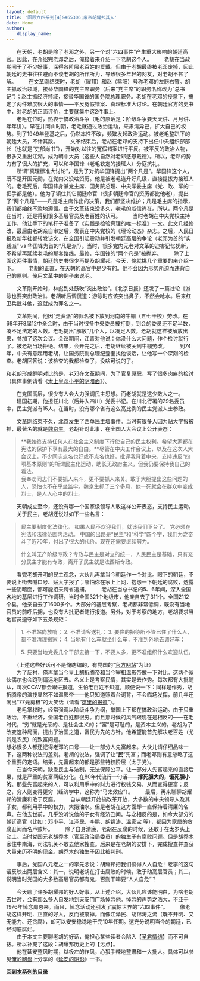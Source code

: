 ```yaml
---
layout: default
title: '回顾六四系列[4]&#65306;废帝胡耀邦其人'
date: None
author:
    display_name: 
---
```


　　在天朝，老胡是除了老邓之外，另一个对“六四事件”产生重大影响的朝廷高官。因此，在介绍完老邓之后，俺接着来介绍一下老胡这个人。 　　老胡在当政期间干了不少好事，深得各阶层老百姓的爱戴。但由于老胡最终被老邓废掉，因此朝廷的史书往往避而不谈老胡的所作所为，导致很多年轻的网友，对老胡不甚了解。 　　在文革刚结束时，老胡（耀邦）和赵（紫阳）号称老邓的左膀右臂。胡主抓政治领域，接替华国锋的党主席职务（后来“党主席”的职务名称改为“总书记”）；赵主抓经济领域，接替华国锋的国务院总理职务。老胡在老邓的授意下，搞定了两件难度很大的事情——平反冤假错案、真理标准大讨论。在朝廷官方的史书中，对老胡的正面评价，主要就集中这2件事上。  
　　老毛在位时，热衷于搞政治斗争（毛的原话是：阶级斗争要天天讲、月月讲、年年讲）。早在井冈山时期，老毛就通过政治运动，来肃清异己，扩大自己的权势。到了1949年登基之后，仍然本性不改，频繁发起政治运动。被老毛整趴下的朝廷大员，不计其数。 　　文革结束后，老胡在老邓的支持下出任中央组织部部长（也就是“吏部尚书”），开始对以往的冤假错案进行平反。被平反的政治人物，很多又重出江湖，成为朝中大员（这些人自然对老邓感恩戴德）。所以，老邓的势力有了很大的扩充，可以和华国锋（老毛钦定的接班人）分庭抗礼。  
　　所谓“真理标准大讨论”，是为了对抗华国锋提出“两个凡是”。华国锋这个人，既不是开国元勋，在党内又没啥资历。他是被老毛连升好几级，直接提拔为接班人的。老毛死后，华国锋身兼党主席、国务院总理、中央军委主席（党、政、军的一把手都是他）。他为了镇住其它朝廷命官（很多朝廷命官的资历都比他老），提出了“两个凡是”——凡是毛主席作出的决策，我们都坚决维护；凡是毛主席的指示，我们都始终不渝地遵循。由于文革结束没多久，老毛的威信尚在。所以，两个凡是在当时，还是得到很多基层官员及老百姓的认可。 　　当时老胡在中央党校主持工作，他让手下的笔杆子准备了《实践是检验真理的唯一标准》一文。此文几经修改，最后由老胡亲自审定后，发表在中央党校的《理论动态》杂志。之后，人民日报及新华社都转发该文，在全国引起震动并引发朝廷高层的争论（老邓为首的“实践派” vs 华国锋为首的“凡是派”）。当时，很多党内元老对文革的迫害记忆犹新，不希望再延续老毛的那套路线。最终，华国锋的“两个凡是”被抛弃。 　　除了上面这两件事情，朝廷的史书很少再提及胡耀邦。今天，俺就挑几个重要的来介绍一下。 　　老胡的正直，在天朝的高官中是少有的。他不会因为形势所迫而违背自己的原则。俺用文革中的例子来说明。

　　文革刚开始时，林彪到处鼓吹“突出政治”。《北京日报》还发了一篇社论《游泳也要突出政治》。老胡听后调侃道：游泳时应该突出鼻子，不然会呛水。后来红卫兵批斗他，这就成为罪名之一。

　　文革期间，他因“走资派”的罪名被下放到河南的牛棚（五七干校）劳改。在68年开8届12中全会时，由于当时很多中央委员被打倒，到会的委员还不足半数，凑不足法定的人数。老毛提出“解放”几个人，以凑足人数。老胡就这样被解放出来，参加了这次会议。会议期间，江青对他说：你没什么大问题，作个检讨就行了。被老胡当场拒绝。结果，会开完之后，老胡继续被关到牛棚劳改。 　　到74年，中央有意起用老胡，让国务院副总理纪登奎找他谈话，让他写一个深刻的检查。老胡回答说：该检查的我都检查了，没啥可说的了。

和老胡形成鲜明对比的是，老邓在文革期间，为了官复原职，写了很多肉麻的检讨（具体事例请看《[太上皇邓小平的阴暗面](https://program-think.blogspot.com/2011/06/june-fourth-incident-2.html)》）。

　　在党国高层，很少有人会大力强调民主思想。而老胡就是这少数人之一。 　　建国初期，他担任川北（后并入四川）党委书记。在川北行署的29名委员中，民主党派有15人。在当时，没有哪个省有这么高比例的民主党派人士参政。

　　文革刚结束不久，北京发生了[西单民主墙](https://zh.wikipedia.org/wiki/%E8%A5%BF%E5%8D%95%E6%B0%91%E4%B8%BB%E5%A2%99)事件。当时有很多人因为贴大字报被抓，最著名的就是[魏京生](https://zh.wikipedia.org/wiki/%E9%AD%8F%E4%BA%AC%E7%94%9F)。老胡针对此事，在全国人大会议上公开表态：

  

> **我始终支持任何人在社会主义制度下行使自己的民主权利。希望大家都在宪法的保护下享有最大的自由。**尽管在中央工作会议上，以及在这次人大会议上，不少同志点名也好或不点名也好，批评我背着中央、支持违反“四项基本原则”的所谓民主化运动，助长无政府主义，但我仍要保持我自己的看法。  
> 我奉劝同志们不要抓人来斗，更不要抓人来关。敢于大胆提出这些问题的人，恐怕也不在乎坐监牢。魏京生抓了三个多月，他一死就会在群众中变成烈士，是人人心中的烈士。

　　天朝成立至今，还没有哪一个国家级领导人敢这样公开表态，支持民主运动。 　　关于民主，老胡还说过如下一些名言：

> 民主要制度化法律化。 如果人民不欢迎我们，就该我们下台了。 党必须在宪法和法律范围内活动。 中国的出路是“民主”和“科学”四个字，我们为之奋斗了近70年，付出了很大的代价。现在还需要继续努力。
> 
> 什么叫无产阶级专政？专政与民主是对立的统一，人民民主是基础，只有充分民主才能有专政，离开了民主就是法西斯专政。

　　看完老胡开明的民主观念，大伙儿再拿当今朝廷作一个对比。眼下的朝廷，不要说上街去喊口号、贴大字报了；哪怕你在家上上网，抱怨一下朝廷的腐败，透露一些阴暗面，都可能招来跨省追捕。 　　老胡在当总书记的5、6年间，深入全国各地的基层进行工作调研。当时全国321个地级市，他亲自去了311个。全国2112个县，他亲自去了1600多个。大部分的基层考察，老胡都非常低调，既没有当地官员的前呼后拥，也没有大批记者随行报道。另外，对于考察的地方，老胡要求当地官员遵守如下五条规矩：

> 1\. 不准站岗放哨； 2. 不准请客送礼； 3. 要住的招待所不管已住了什么人，都不准清理搬家； 4. 当地有什么车就坐什么车，不准到外地去调好车；
> 
> 5\. 只要当地党委几个干部去接一下，不要人多，更不准组织什么欢迎队伍。

　　（上述这些好话可不是俺瞎编的，有党国的“[官方网站](http://dangshi.people.com.cn/GB/144956/11371069.html)”为证）  
　　为了反衬，俺再拿当今皇上胡折腾帝和当今宰相温影帝做一下对比。这两个家伙偶尔也会跑到偏远地区去。名义上是考察民情，其实是去作秀。每次都有大批随从，每次CCAV都会跟进报道，生怕老百姓不知道。顺便说一下：同样是作秀，胡折腾帝的演技显然不如温影帝——他只知道照着台词背，不会临场发挥，前几年还闹出“77元房租”的大笑话（请看“[这里的报道](https://www.rfa.org/mandarin/pinglun/xiaoqiang/m0114-xqe1-01212011144730.html)”）。  
　　老毛掌权时，经常强调以阶级斗争为纲，举国上下都在搞政治运动。由于只重政治，不重经济，全国老百姓都很穷。而且那时候的风气跟现在是相反的——在毛时代，“穷”就是光荣的、是社会主义的；“富”是可耻的，是资本主义的。老胡为了改变这种局面，提出了治国之道，富民为先的方针。他希望能首先解决老百姓（尤其是农民）的致富问题。  
想必很多人都还记得老邓的口号——让一部分人先富起来。大伙儿请仔细品味一下，这两种说法的差别。老胡的说法，强调了让“**民**”先富；而老邓则有意忽略了这个重要的定语。结果，先富起来的都是那些特权阶层（太子党）。  
　　在当今天朝，缺乏民主与法制，无法保障公平。让一部分人先富起来的直接后果，就是严重的贫富两级分化。在80年代流行一句话——**撑死胆大的，饿死胆小的**。那些先富起来的人，可以利用手中的财力进行权钱交易，从而变得更富；反之，穷人则变得更穷（经济学中，这称为“马太效应”）。 　　最后，再来聊聊胡耀邦的清廉和敢于反腐。 　　自从朝廷开始搞改革开放，大多数的中央领导人及其子女，都利用手中的权力，大捞油水。但是老胡在这方面却一直保持着清廉的名声。在他去世前，几乎没听说他的子女有经济丑闻。与之相反的是，如今大部分的朝廷高官（比如：邓小平、江泽民、李鹏、胡锦涛、温家宝 等），都因为家属的贪腐丑闻而名声败坏。 　　除了自身清廉，老胡在反腐的时候，还敢于在太岁头上动土。当时党国元老胡乔木（官至政治局委员）的独生子有腐败问题。但是胡乔木家住中南海，司法机关不敢去他家搜查。后来是在老胡的安排下，完成搜查并查获大量来历不明的现金。胡乔木的独生子因此被判刑。

　　事后，党国八元老之一的李先念说：胡耀邦把我们搞得人人自危！老李的这句话反映出两层含义：其一，说明老胡在打击腐败的时候，敢于动高层官员；其二，说明当时党国的大多数高层官员都有鬼，否则干嘛要“人人自危”？

　　今天聊了许多胡耀邦的好人好事。从上述介绍，大伙儿应该能明白，为啥老胡去世时，会有那么多人自发地到天安门广场悼念他。悼念的声势之浩大，不亚于1976年悼念周恩来。而且，悼念活动还引发了震惊世界的“六四事件”。 　　像老胡这样开明、正直的好人，反而被废掉。而像江泽民、胡锦涛之流（既不开明、又无能力、还贪腐），却可以安安稳稳地干完10年任期。这充分说明当今的朝廷，已经彻底腐烂。  
　　由于本文主要聊老胡的好话，俺担心某些读者会陷入【[圣君情结](https://program-think.blogspot.com/2012/12/emperor-complex.html)】而不可自拔。所以补充了这段：胡耀邦历史上的【污点】。  
　　他在延安整风时期，以极左的作风，心狠手辣地整肃和一大批人。具体可以参见[俺的网盘](https://github.com/programthink/books)上分享的《[延安的阴影](https://docs.google.com/document/d/16A1TYOJq-lCLTZS9L7mEJ979HKPXwgly2tDCBJw3dfM/)》一书。

[**回到本系列的目录**](https://program-think.blogspot.com/2011/06/june-fourth-incident-0.html#index)

